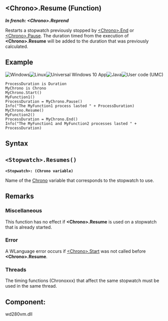


## &lt;Chrono&gt;.Resume (Function)

***In french: &lt;Chrono&gt;.Reprend***



<a name="XUse"></a>
<a name="Use"></a>
<a name="description"></a>
Restarts a stopwatch previously stopped by [&lt;Chrono&gt;.End](../WDLang1/1000023789.md) or [&lt;Chrono&gt;.Pause](../WDLang1/1000023790.md). The duration timed from the execution of **&lt;Chrono&gt;.Resume** will be added to the duration that was previously calculated.








<a name="Example1"></a>
<a name="sample_code"></a>

## Example



![Windows](https://doc.pcsoft.fr/ext/images/us/WINDOWS.png)![Linux](https://doc.pcsoft.fr/ext/images/us/LX.png)![Universal Windows 10 App](https://doc.pcsoft.fr/ext/images/us/UNIVERSALAPP.png)![Java](https://doc.pcsoft.fr/ext/images/us/JAVA.png)![User code (UMC)](https://doc.pcsoft.fr/ext/images/us/MCU.png) 
```wl
ProcessDuration is Duration 
MyChrono is Chrono 
MyChrono.Start()
MyFunction1()
ProcessDuration = MyChrono.Pause()
Info("The MyFunction1 process lasted " + ProcessDuration)
MyChrono.Resume()
MyFunction2()
ProcessDuration = MyChrono.End()
Info("The MyFunction1 and MyFunction2 processes lasted " + ProcessDuration)
```

<a name="XSYNTAX"></a>
<a name="SYNTAX1"></a>

## Syntax

`<Stopwatch>.Resumes()`
---

**`<Stopwatch>: (Chrono variable)`**

Name of the [Chrono](../WDLang1/1000023560.md) variable that corresponds to the stopwatch to use.



<a name="NOTE0"></a>
<a name="NOTE0_1"></a>

## Remarks


### Miscellaneous
<a name="miscellaneous_ELTPARAGRAPHE000297"></a>

 This function has no effect if **&lt;Chrono&gt;.Resume** is used on a stopwatch that is already started.
<a name="NOTE0_2"></a>


### Error
<a name="error_ELTPARAGRAPHE000309"></a>

A WLanguage error occurs if [&lt;Chrono&gt;.Start](../WDLang1/1000023788.md) was not called before **&lt;Chrono&gt;.Resume**.
<a name="NOTE0_3"></a>


### Threads
<a name="threads_ELTPARAGRAPHE000326"></a>

The timing functions (Chronoxxx) that affect the same stopwatch must be used in the same thread.

<a name="XComponent"></a>

## Component:
wd280vm.dll
